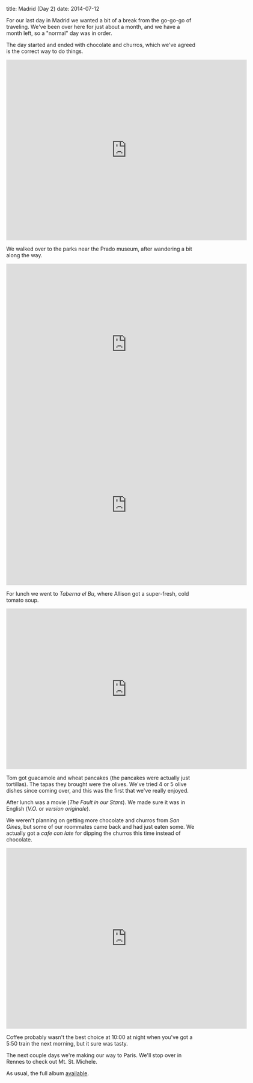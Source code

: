 title: Madrid (Day 2)
date: 2014-07-12

For our last day in Madrid we wanted a bit of a break from the go-go-go of traveling.
We've been over here for just about a month, and we have a month left, so a "normal" day was in order.

The day started and ended with chocolate and churros, which we've agreed is the correct way to do things.

<iframe src="https://www.flickr.com/photos/81581328@N02/14664581555/in/set-72157645300084568/player/" width="640" height="480" frameborder="0" allowfullscreen webkitallowfullscreen mozallowfullscreen oallowfullscreen msallowfullscreen></iframe>

We walked over to the parks near the Prado museum, after wandering a bit along the way.

<iframe src="https://www.flickr.com/photos/81581328@N02/14664585655/in/set-72157645300084568/player/" width="640" height="427" frameborder="0" allowfullscreen webkitallowfullscreen mozallowfullscreen oallowfullscreen msallowfullscreen></iframe>

<iframe src="https://www.flickr.com/photos/81581328@N02/14661377711/in/set-72157645300084568/player/" width="640" height="427" frameborder="0" allowfullscreen webkitallowfullscreen mozallowfullscreen oallowfullscreen msallowfullscreen></iframe>

For lunch we went to *Taberna el Bu*, where Allison got a super-fresh, cold tomato soup.

<iframe src="https://www.flickr.com/photos/81581328@N02/14477922650/in/set-72157645300084568/player/" width="640" height="427" frameborder="0" allowfullscreen webkitallowfullscreen mozallowfullscreen oallowfullscreen msallowfullscreen></iframe>

Tom got guacamole and wheat pancakes (the pancakes were actually just tortillas).
The tapas they brought were the olives.
We've tried 4 or 5 olive dishes since coming over, and this was the first that we've really enjoyed.

After lunch was a movie (*The Fault in our Stars*).
We made sure it was in English (*V.O.* or *version originale*).

We weren't planning on getting more chocolate and churros from *San Gines*, but some of our roommates came back and had just eaten some.
We actually got a *cafe con late* for dipping the churros this time instead of chocolate.

<iframe src="https://www.flickr.com/photos/81581328@N02/14477965079/in/set-72157645300084568/player/" width="640" height="480" frameborder="0" allowfullscreen webkitallowfullscreen mozallowfullscreen oallowfullscreen msallowfullscreen></iframe>

Coffee probably wasn't the best choice at 10:00 at night when you've got a 5:50 train the next morning, but it sure was tasty.

The next couple days we're making our way to Paris.
We'll stop over in Rennes to check out Mt. St. Michele.

As usual, the full album [available](https://www.flickr.com/photos/81581328@N02/sets/72157645300084568/).